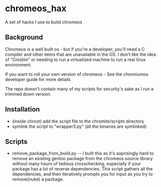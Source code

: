 # chromeos_hax
A set of hacks I use to build chromeos


## Background

Chromeos is a well built os - but if you're a developer, you'll need a C compiler and other items that are unavailable in the OS. I don't like the idea of "Crostini" or needing to run a virtualized machine to run a real linux environment.

If you want to roll your own version of chromeos - See the chromiumos developer guide for more details

The repo doesn't contain many of  my scripts for security's sake as I run a trimmed down version.

## Installation

 - (inside chroot) add the script file to the chromite/scripts directory
 - symlink the script to "wrapper3.py" (all the binaries are symlinked)

## Scripts

 - remove_package_from_build.py -- I built this as it's suprisingly hard to remove an existing gentoo package from the chromeos source library without many hours of tedious crosschecking, especially if your package has a lot of reverse dependencies. This script gathers all the dependencies, and then iteratively prompts you for input as you try to remove(nuke) a package.

